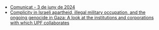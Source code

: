* [Comunicat - 3 de juny de 2024](https://upfxpalestina.github.io/comunicat-2024-06-03/)
* [Complicity in Israeli apartheid, illegal military occupation, and the ongoing genocide in Gaza: A look at the institutions and corporations with which UPF collaborates](https://upfxpalestina.github.io/docs/entitats.pdf)
